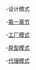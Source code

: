 ﻿
 -设计模式 




-[第一章节](desgin-pattern/Java面试必备：手写单例模式.md)
	

-[工厂模式](desgin-pattern/工厂模式超详解（代码示例）.md)
	 


-[原型模式](desgin-pattern/设计模式之原型模式.md)
	 


-[代理模式](desgin-pattern/设计模式之代理模式.md)

